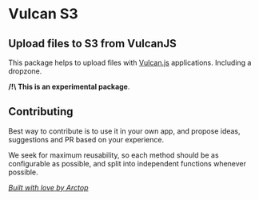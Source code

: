 # Vulcan S3

## Upload files to S3 from VulcanJS

This package helps to upload files with [Vulcan.js](http://vulcanjs.org/) applications. Including a dropzone.

**/!\ This is an experimental package**.

## Contributing

Best way to contribute is to use it in your own app, and propose ideas, suggestions and PR based on your experience.

We seek for maximum reusability, so each method should be as configurable as possible, and split into independent functions whenever possible.

*[Built with love by Arctop](https://github.com/arctop)*

